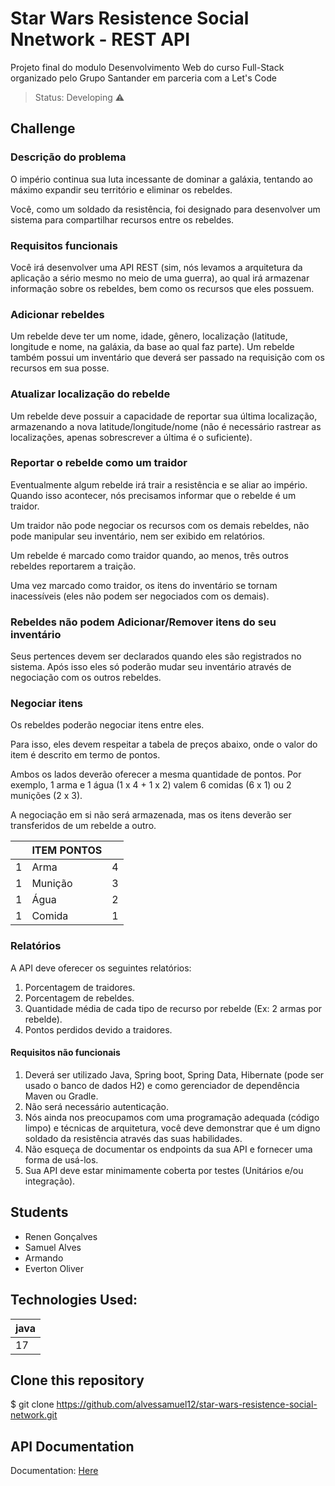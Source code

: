# Star Wars Resistence Social Nnetwork - REST API

Projeto final do modulo Desenvolvimento Web do curso Full-Stack organizado pelo Grupo Santander em parceria com a Let's Code

> Status: Developing ⚠️

## Challenge
### Descrição do problema
O império continua sua luta incessante de dominar a galáxia, tentando ao máximo expandir seu território e eliminar os rebeldes.

Você, como um soldado da resistência, foi designado para desenvolver um sistema  para compartilhar recursos entre os rebeldes.

### Requisitos funcionais
Você irá desenvolver uma API REST (sim, nós levamos a arquitetura da aplicação a  sério mesmo no meio de uma guerra), ao qual irá armazenar informação sobre os  rebeldes, bem como os recursos que eles possuem.

### Adicionar rebeldes
Um rebelde deve ter um nome, idade, gênero, localização (latitude, longitude e nome,  na galáxia, da base ao qual faz parte).
Um rebelde também possui um inventário que deverá ser passado na requisição com  os recursos em sua posse.

### Atualizar localização do rebelde
Um rebelde deve possuir a capacidade de reportar sua última localização,  armazenando a nova latitude/longitude/nome (não é necessário rastrear as  localizações, apenas sobrescrever a última é o suficiente).

### Reportar o rebelde como um traidor
Eventualmente algum rebelde irá trair a resistência e se aliar ao império. Quando isso  acontecer, nós precisamos informar que o rebelde é um traidor.

Um traidor não pode negociar os recursos com os demais rebeldes, não pode  manipular seu inventário, nem ser exibido em relatórios.

Um rebelde é marcado como traidor quando, ao menos, três outros rebeldes  reportarem a traição.

Uma vez marcado como traidor, os itens do inventário se tornam inacessíveis (eles não podem ser negociados com os demais).

### Rebeldes não podem Adicionar/Remover itens do seu inventário
Seus pertences devem ser declarados quando eles são registrados no sistema. Após  isso eles só poderão mudar seu inventário através de negociação com os outros rebeldes.

### Negociar itens
Os rebeldes poderão negociar itens entre eles.

Para isso, eles devem respeitar a tabela de preços abaixo, onde o valor do item é  descrito em termo de pontos.

Ambos os lados deverão oferecer a mesma quantidade de pontos. Por exemplo, 1 arma e 1 água (1 x 4 + 1 x 2) valem 6 comidas (6 x 1) ou 2 munições (2 x 3).

A negociação em si não será armazenada, mas os itens deverão ser transferidos de um  rebelde a outro.

| |ITEM PONTOS||
|--|--|--|
| 1 | Arma | 4 |
| 1 | Munição | 3 |  
| 1 | Água | 2 |
| 1 | Comida |1 |




### Relatórios
A API deve oferecer os seguintes relatórios:
1. Porcentagem de traidores.
2. Porcentagem de rebeldes.
3. Quantidade média de cada tipo de recurso por rebelde (Ex: 2 armas por rebelde).
4. Pontos perdidos devido a traidores.

#### Requisitos não funcionais
1. Deverá ser utilizado Java, Spring boot, Spring Data, Hibernate (pode ser usado o banco de dados H2) e como gerenciador de dependência Maven ou Gradle.
2. Não será necessário autenticação.
3. Nós ainda nos preocupamos com uma programação adequada (código limpo) e técnicas de arquitetura, você deve demonstrar que é um digno soldado da resistência através das suas habilidades.
4. Não esqueça de documentar os endpoints da sua API e fornecer uma forma de usá-los.
5. Sua API deve estar minimamente coberta por testes (Unitários e/ou integração).

## Students
+ Renen Gonçalves
+ Samuel Alves
+ Armando
+ Everton Oliver


## Technologies Used:
| java |
|--|
| 17 |


## Clone this repository
$ git clone <https://github.com/alvessamuel12/star-wars-resistence-social-network.git>  
 
## API Documentation
Documentation: [Here](#)
